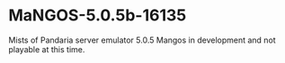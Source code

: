 MaNGOS-5.0.5b-16135
===================

Mists of Pandaria server emulator 5.0.5 Mangos in development and not playable at this time.
